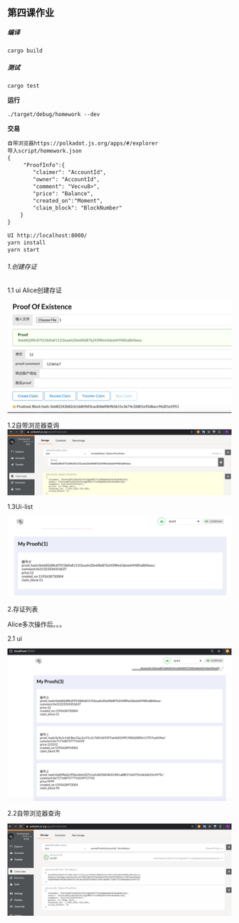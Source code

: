 ## 第四课作业


##### 编译

```
cargo build
```

##### 测试

```
cargo test
```

**运行**

```
./target/debug/homework --dev
```

**交易**

```
自带浏览器https://polkadot.js.org/apps/#/explorer
导入script/homework.json
{
     "ProofInfo":{
        "claimer": "AccountId",
        "owner": "AccountId",
        "comment": "Vec<u8>",
        "price": "Balance",
        "created_on":"Moment",
        "claim_block": "BlockNumber"
    }
}
```

```
UI http://localhost:8000/
yarn install
yarn start
```

###### 1.创建存证

1.1 ui Alice创建存证

![](img/ui-create.png)

1.2自带浏览器查询   ![](img/explorer-query1.png)

1.3Ui-list

![](img/ui-list1.png)

2.存证列表

Alice多次操作后。。。

2.1 ui 

![](img/ui-list2.png)

2.2自带浏览器查询   

![](img/explorer-query2.png)









